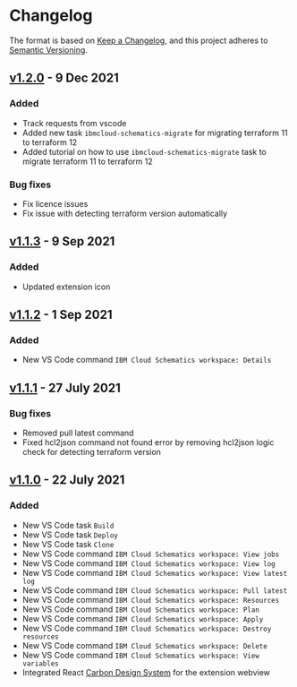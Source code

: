 # Changelog

The format is based on [Keep a Changelog](https://keepachangelog.com/en/1.0.0/),
and this project adheres to [Semantic Versioning](https://semver.org/spec/v2.0.0.html).

## [v1.2.0](https://github.com/IBM-Cloud/vscode-ibmcloud-schematics/releases/tag/v1.2.0) - 9 Dec 2021

### Added

-   Track requests from vscode
-   Added new task `ibmcloud-schematics-migrate` for migrating terraform 11 to terraform 12
-   Added tutorial on how to use `ibmcloud-schematics-migrate` task to migrate terraform 11 to terraform 12

### Bug fixes

-   Fix licence issues
-   Fix issue with detecting terraform version automatically

## [v1.1.3](https://github.com/IBM-Cloud/vscode-ibmcloud-schematics/releases/tag/v1.1.3) - 9 Sep 2021

### Added

-   Updated extension icon

## [v1.1.2](https://github.com/IBM-Cloud/vscode-ibmcloud-schematics/releases/tag/v1.1.2) - 1 Sep 2021

### Added

-   New VS Code command `IBM Cloud Schematics workspace: Details`

## [v1.1.1] - 27 July 2021

### Bug fixes

-   Removed pull latest command
-   Fixed hcl2json command not found error by removing hcl2json logic check for detecting terraform version

## [v1.1.0] - 22 July 2021

### Added

-   New VS Code task `Build`
-   New VS Code task `Deploy`
-   New VS Code task `Clone`
-   New VS Code command `IBM Cloud Schematics workspace: View jobs`
-   New VS Code command `IBM Cloud Schematics workspace: View log`
-   New VS Code command `IBM Cloud Schematics workspace: View latest log`
-   New VS Code command `IBM Cloud Schematics workspace: Pull latest`
-   New VS Code command `IBM Cloud Schematics workspace: Resources`
-   New VS Code command `IBM Cloud Schematics workspace: Plan`
-   New VS Code command `IBM Cloud Schematics workspace: Apply`
-   New VS Code command `IBM Cloud Schematics workspace: Destroy resources`
-   New VS Code command `IBM Cloud Schematics workspace: Delete`
-   New VS Code command `IBM Cloud Schematics workspace: View variables`
-   Integrated React [Carbon Design System] for the extension webview

[comment]: <Below are the list of links>
[carbon design system]: https://www.carbondesignsystem.com/
[v1.1.0]: https://github.com/IBM-Cloud/vscode-ibmcloud-schematics/releases/tag/v1.1.0
[v1.1.1]: https://github.com/IBM-Cloud/vscode-ibmcloud-schematics/releases/tag/v1.1.1

